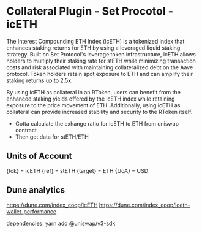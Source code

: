 # Collateral Plugin - Set Procotol -icETH
The Interest Compounding ETH Index (icETH) is a tokenized index that enhances staking returns for ETH by using a leveraged liquid staking strategy. Built on Set Protocol's leverage token infrastructure, icETH allows holders to multiply their staking rate for stETH while minimizing transaction costs and risk associated with maintaining collateralized debt on the Aave protocol. Token holders retain spot exposure to ETH and can amplify their staking returns up to 2.5x.

By using icETH as collateral in an RToken, users can benefit from the enhanced staking yields offered by the icETH index while retaining exposure to the price movement of ETH. Additionally, using icETH as collateral can provide increased stability and security to the RToken itself.

- Gotta calculate the exhange ratio for icETH to ETH from uniswap contract
- Then get data for stETH/ETH

## Units of Account
{tok} = icETH
{ref} = stETH
{target} = ETH
{UoA} = USD

## Dune analytics 
https://dune.com/index_coop/icETH
https://dune.com/index_coop/iceth-wallet-performance

dependencies:
yarn add @uniswap/v3-sdk


